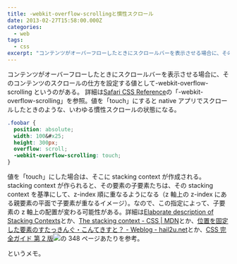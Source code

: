 ```yaml
---
title: -webkit-overflow-scrollingと慣性スクロール
date: 2013-02-27T15:58:00.000Z
categories:
  - web
tags:
  - css
excerpt: "コンテンツがオーバーフローしたときにスクロールバーを表示させる場合に、そのコンテンツのスクロールの仕方を設定する値として-webkit-overflow-scrollingというのがある。 詳細はSafari CSS Referenceの「-webkit-overflow-scrolling」を参照。値を「touch」にするとnativeアプリでスクロールしたときのような、いわゆる慣性スクロールの状態になる。"
---
```


コンテンツがオーバーフローしたときにスクロールバーを表示させる場合に、そのコンテンツのスクロールの仕方を設定する値として-webkit-overflow-scrolling というのがある。 詳細は[Safari CSS Reference](http://developer.apple.com/library/safari/#documentation/appleapplications/reference/safaricssref/articles/standardcssproperties.html)の「-webkit-overflow-scrolling」を参照。値を「touch」にすると native アプリでスクロールしたときのような、いわゆる慣性スクロールの状態になる。

```css
.foobar {
  position: absolute;
  width: 100&#x25;
  height: 300px;
  overflow: scroll;
  -webkit-overflow-scrolling: touch;
}
```

値を「touch」にした場合は、そこに stacking context が作成される。stacking context が作られると、その要素の子要素たちは、その stacking context を基準にして、z-index 順に重なるようになる（z 軸上の z-index にある親要素の平面で子要素が重なるイメージ）。なので、この指定によって、子要素の z 軸上の配置が変わる可能性がある。詳細は[Elaborate description of Stacking Contexts](http://www.w3.org/TR/CSS21/zindex.html)とか、[The stacking context - CSS | MDN](https://developer.mozilla.org/en-US/docs/CSS/Understanding_z-index/The_stacking_context?redirectlocale=en-US&redirectslug=Understanding_CSS_z-index%2FThe_stacking_context)とか、[位置を固定した要素のすたっきんぐ・こんてきすと？ \- Weblog - hail2u.net](http://hail2u.net/blog/webdesign/stacking-contexts-on-fixed-element.html)とか、[CSS 完全ガイド 第 2 版](http://www.amazon.co.jp/gp/product/487311232X/ref=as_li_ss_tl?ie=UTF8&camp=247&creative=7399&creativeASIN=487311232X&linkCode=as2&tag=yutakayamaguc-22)![](http://www.assoc-amazon.jp/e/ir?t=yutakayamaguc-22&l=as2&o=9&a=487311232X)の 348 ページあたりを参考。

というメモ。
